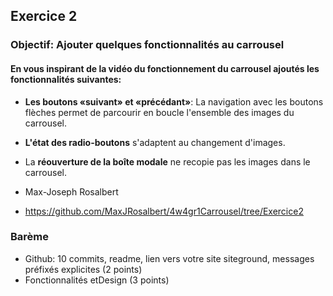 ## Exercice 2
### Objectif: Ajouter quelques fonctionnalités au carrousel
#### En vous inspirant de la vidéo du fonctionnement du carrousel ajoutés les fonctionnalités suivantes:

- **Les boutons «suivant» et «précédant»**: La navigation avec les boutons flèches permet de parcourir en boucle  l'ensemble des images du carrousel.
	
- **L'état des radio-boutons** s'adaptent au changement d'images.
	
- La **réouverture de la boîte modale** ne recopie pas les images dans le carrousel.

- Max-Joseph Rosalbert

- https://github.com/MaxJRosalbert/4w4gr1Carrousel/tree/Exercice2

### Barème 
- Github: 10 commits, readme, lien vers votre site siteground, messages préfixés explicites (2 points)
- Fonctionnalités etDesign (3 points)